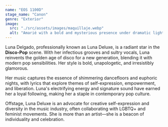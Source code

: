 ```yaml
---
name: "EOS 1100D"
stage_name: "Canon"
genre: "Exterior"
image:
  src: "./src/assets/images/maquillaje.webp"
  alt: "Amarié with a bold and mysterious presence under dramatic lighting"
---
```


Luna Delgado, professionally known as Luna Deluxe, is a radiant star in the **Disco-Pop** scene. With her infectious grooves and sultry vocals, Luna reinvents the golden age of disco for a new generation, blending it with modern pop sensibilities. Her style is bold, unapologetic, and irresistibly glamorous.

Her music captures the essence of shimmering dancefloors and euphoric nights, with lyrics that explore themes of self-expression, empowerment, and liberation. Luna's electrifying energy and signature sound have earned her a loyal following, making her a staple in contemporary pop culture.

Offstage, Luna Deluxe is an advocate for creative self-expression and diversity in the music industry, often collaborating with LGBTQ+ and feminist movements. She is more than an artist—she is a beacon of individuality and celebration.
